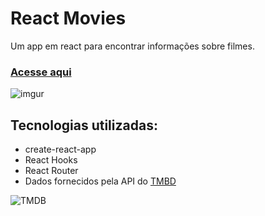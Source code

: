 # React Movies

Um app em react para encontrar informações sobre filmes.

### [Acesse aqui](https://reactmovies.phcarvalho.com.br/)

![imgur](https://i.imgur.com/LIYYaI7.gif)

## Tecnologias utilizadas:

- create-react-app
- React Hooks
- React Router
- Dados fornecidos pela API do [TMBD](https://www.themoviedb.org/)

![TMDB](https://i.imgur.com/rvA3lio.png)
